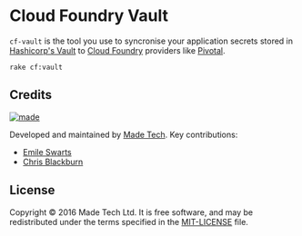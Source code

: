 # Cloud Foundry Vault

`cf-vault` is the tool you use to syncronise your application secrets stored in [Hashicorp's Vault][Vault] to [Cloud Foundry][CloudFoundry] providers like [Pivotal][Pivotal].

```
rake cf:vault
```


## Credits

[![made](https://s3-eu-west-1.amazonaws.com/made-assets/googleapps/google-apps.png)][made]

Developed and maintained by [Made Tech][made]. Key contributions:

 * [Emile Swarts](https://github.com/emileswarts)
 * [Chris Blackburn](https://github.com/chrisblackburn)

## License

Copyright © 2016 Made Tech Ltd. It is free software, and may be
redistributed under the terms specified in the [MIT-LICENSE][license] file.

[CloudFoundry]: http://www.cloudfoundry.org/
[Pivotal]: https://run.pivotal.io/
[Vault]: https://www.vaultproject.io/
[cli]: https://github.com/cloudfoundry/cli/releases
[made]: http://www.madetech.co.uk?ref=github&repo=cf-vault
[license]: https://github.com/madetech/cf-vault/blob/master/LICENSE
